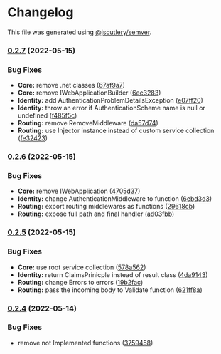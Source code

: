 # Changelog

This file was generated using [@jscutlery/semver](https://github.com/jscutlery/semver).

### [0.2.7](https://github.com/ezzabuzaid/fayona/compare/0.2.6...0.2.7) (2022-05-15)


### Bug Fixes

* **Core:** remove .net classes ([67af9a7](https://github.com/ezzabuzaid/fayona/commit/67af9a735e9e037b30dd3c108a573bc873cf7435))
* **Core:** remove IWebApplicationBuilder ([6ec3283](https://github.com/ezzabuzaid/fayona/commit/6ec328390e4e33f7513b1fe13d31f06270dc1532))
* **Identity:**  add AuthenticationProblemDetailsException ([e07ff20](https://github.com/ezzabuzaid/fayona/commit/e07ff20be490400a35cf88ece7f10cc4a97cc455))
* **Identity:** throw an error if AuthenticationScheme name is null or undefined ([f485f5c](https://github.com/ezzabuzaid/fayona/commit/f485f5c335e79a541d71c0fe7853db17dcdf0138))
* **Routing:** remove RemoveMiddleware ([da57d74](https://github.com/ezzabuzaid/fayona/commit/da57d74a0382014aa257181194cfd2cd34c808b8))
* **Routing:** use Injector instance instead of custom service collection ([fe32423](https://github.com/ezzabuzaid/fayona/commit/fe32423182d711fd68cb472c4ae6ff69849f7ceb))

### [0.2.6](https://github.com/ezzabuzaid/fayona/compare/0.2.5...0.2.6) (2022-05-15)


### Bug Fixes

* **Core:** remove IWebApplication ([4705d37](https://github.com/ezzabuzaid/fayona/commit/4705d376d25de7b8f5fd110d1f92cc269c1683ac))
* **Identity:** change AuthenticationMiddleware to function ([6ebd3d3](https://github.com/ezzabuzaid/fayona/commit/6ebd3d3754c8f8f58acbf5f1da42bf2cea3998c5))
* **Routing:** export routing middlewares as functions ([29618cb](https://github.com/ezzabuzaid/fayona/commit/29618cbc4e7e1c4977d17221507215a5244e3cea))
* **Routing:** expose full path and final handler ([ad03fbb](https://github.com/ezzabuzaid/fayona/commit/ad03fbb9362522eb90f7a3235ebb69c8abfed3e7))

### [0.2.5](https://github.com/ezzabuzaid/fayona/compare/0.2.4...0.2.5) (2022-05-15)


### Bug Fixes

* **Core:** use root service collection ([578a562](https://github.com/ezzabuzaid/fayona/commit/578a56213f866e6b33d36c3c5c0332b0cd6d58e6))
* **Identity:** return ClaimsPrinicple instead of result class ([4da9143](https://github.com/ezzabuzaid/fayona/commit/4da9143ae58a430874e2be12f1cf1104b49e12b7))
* **Routing:** change Errors to errors ([19b2fac](https://github.com/ezzabuzaid/fayona/commit/19b2facdf1bc582aaef9782d78d8f5d49c074f9c))
* **Routing:** pass the incoming body to Validate function ([621ff8a](https://github.com/ezzabuzaid/fayona/commit/621ff8a4cba911d4c55f8f6a5208aeedd1d0c75e))

### [0.2.4](https://github.com/ezzabuzaid/fayona/compare/0.2.3...0.2.4) (2022-05-14)


### Bug Fixes

* remove not Implemented functions ([3759458](https://github.com/ezzabuzaid/fayona/commit/375945822cf204fcebc77f6402821c45d0673454))
